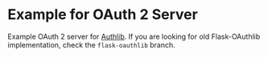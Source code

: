 # Example for OAuth 2 Server

Example OAuth 2 server for [Authlib](https://authlib.org/). If you are
looking for old Flask-OAuthlib implementation, check the `flask-oauthlib`
branch.
